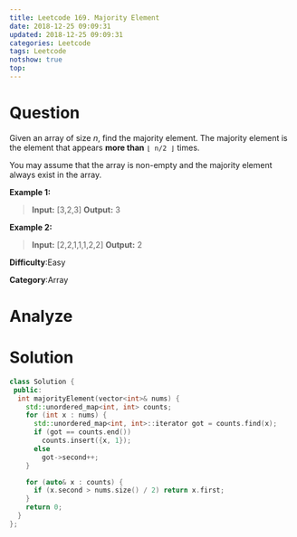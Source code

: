 ```yaml
---
title: Leetcode 169. Majority Element
date: 2018-12-25 09:09:31
updated: 2018-12-25 09:09:31
categories: Leetcode
tags: Leetcode
notshow: true
top:
---
```


# Question

Given an array of size  _n_, find the majority element. The majority element is the element that appears  **more than**  `⌊ n/2 ⌋`  times.

You may assume that the array is non-empty and the majority element always exist in the array.

**Example 1:**

> **Input:** [3,2,3]
> **Output:** 3

**Example 2:**

> **Input:** [2,2,1,1,1,2,2]
> **Output:** 2

**Difficulty**:Easy

**Category**:Array

<!-- more -->

# Analyze

# Solution

```cpp
class Solution {
 public:
  int majorityElement(vector<int>& nums) {
    std::unordered_map<int, int> counts;
    for (int x : nums) {
      std::unordered_map<int, int>::iterator got = counts.find(x);
      if (got == counts.end())
        counts.insert({x, 1});
      else
        got->second++;
    }

    for (auto& x : counts) {
      if (x.second > nums.size() / 2) return x.first;
    }
    return 0;
  }
};
```
